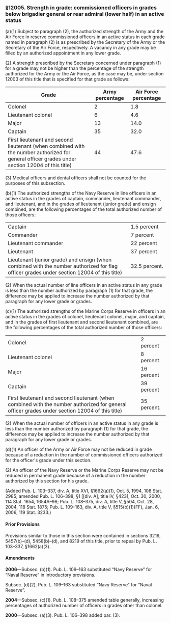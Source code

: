 ### §12005. Strength in grade: commissioned officers in grades below brigadier general or rear admiral (lower half) in an active status ###

(a)(1) Subject to paragraph (2), the authorized strength of the Army and the Air Force in reserve commissioned officers in an active status in each grade named in paragraph (2) is as prescribed by the Secretary of the Army or the Secretary of the Air Force, respectively. A vacancy in any grade may be filled by an authorized appointment in any lower grade.

(2) A strength prescribed by the Secretary concerned under paragraph (1) for a grade may not be higher than the percentage of the strength authorized for the Army or the Air Force, as the case may be, under section 12003 of this title that is specified for that grade as follows:

|                                                                    Grade                                                                     |Army percentage|Air Force percentage|
|----------------------------------------------------------------------------------------------------------------------------------------------|---------------|--------------------|
|                                                                   Colonel                                                                    |       2       |        1.8         |
|                                                              Lieutenant colonel                                                              |       6       |        4.6         |
|                                                                    Major                                                                     |      13       |        14.0        |
|                                                                   Captain                                                                    |      35       |        32.0        |
|First lieutenant and second lieutenant (when combined with the number authorized for general officer grades under section 12004 of this title)|      44       |        47.6        |

(3) Medical officers and dental officers shall not be counted for the purposes of this subsection.

(b)(1) The authorized strengths of the Navy Reserve in line officers in an active status in the grades of captain, commander, lieutenant commander, and lieutenant, and in the grades of lieutenant (junior grade) and ensign combined, are the following percentages of the total authorized number of those officers:

|                                                                                                                                         |             |
|-----------------------------------------------------------------------------------------------------------------------------------------|-------------|
|                                                                 Captain                                                                 | 1.5 percent |
|                                                                Commander                                                                |  7 percent  |
|                                                          Lieutenant commander                                                           | 22 percent  |
|                                                               Lieutenant                                                                | 37 percent  |
|Lieutenant (junior grade) and ensign (when combined with the number authorized for flag officer grades under section 12004 of this title)|32.5 percent.|

(2) When the actual number of line officers in an active status in any grade is less than the number authorized by paragraph (1) for that grade, the difference may be applied to increase the number authorized by that paragraph for any lower grade or grades.

(c)(1) The authorized strengths of the Marine Corps Reserve in officers in an active status in the grades of colonel, lieutenant colonel, major, and captain, and in the grades of first lieutenant and second lieutenant combined, are the following percentages of the total authorized number of those officers:

|                                                                                                                                              |           |
|----------------------------------------------------------------------------------------------------------------------------------------------|-----------|
|                                                                   Colonel                                                                    | 2 percent |
|                                                              Lieutenant colonel                                                              | 8 percent |
|                                                                    Major                                                                     |16 percent |
|                                                                   Captain                                                                    |39 percent |
|First lieutenant and second lieutenant (when combined with the number authorized for general officer grades under section 12004 of this title)|35 percent.|

(2) When the actual number of officers in an active status in any grade is less than the number authorized by paragraph (1) for that grade, the difference may be applied to increase the number authorized by that paragraph for any lower grade or grades.

(d)(1) An officer of the Army or Air Force may not be reduced in grade because of a reduction in the number of commissioned officers authorized for the officer's grade under this section.

(2) An officer of the Navy Reserve or the Marine Corps Reserve may not be reduced in permanent grade because of a reduction in the number authorized by this section for his grade.

(Added Pub. L. 103–337, div. A, title XVI, §1662(a)(1), Oct. 5, 1994, 108 Stat. 2985; amended Pub. L. 106–398, §1 [[div. A], title IV, §423], Oct. 30, 2000, 114 Stat. 1654, 1654A–96; Pub. L. 108–375, div. A, title V, §504, Oct. 28, 2004, 118 Stat. 1875; Pub. L. 109–163, div. A, title V, §515(b)(1)(FF), Jan. 6, 2006, 119 Stat. 3233.)

#### Prior Provisions ####

Provisions similar to those in this section were contained in sections 3219, 5457(b)–(d), 5458(b)–(d), and 8219 of this title, prior to repeal by Pub. L. 103–337, §1662(a)(3).

#### Amendments ####

**2006**—Subsec. (b)(1). Pub. L. 109–163 substituted “Navy Reserve” for “Naval Reserve” in introductory provisions.

Subsec. (d)(2). Pub. L. 109–163 substituted “Navy Reserve” for “Naval Reserve”.

**2004**—Subsec. (c)(1). Pub. L. 108–375 amended table generally, increasing percentages of authorized number of officers in grades other than colonel.

**2000**—Subsec. (a)(3). Pub. L. 106–398 added par. (3).